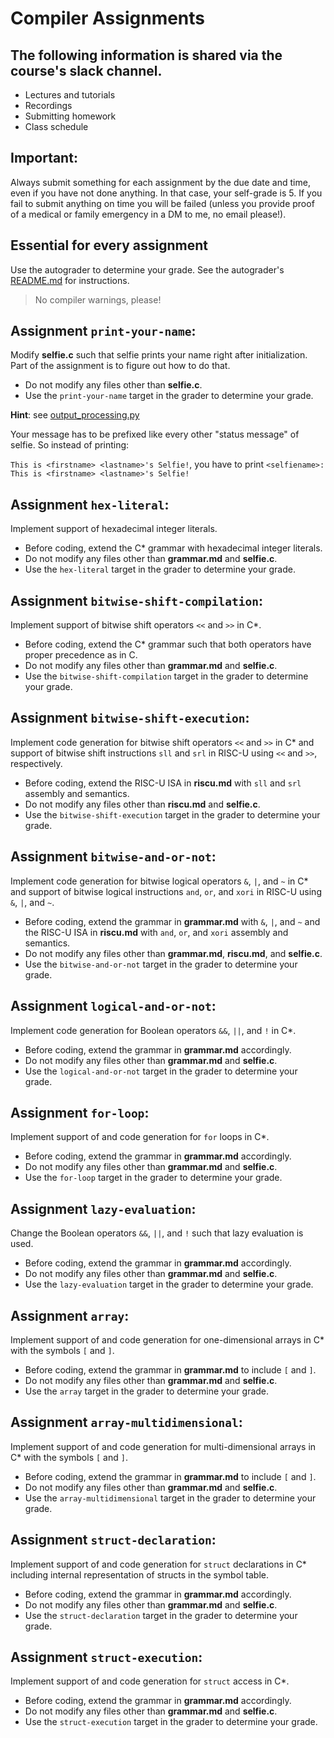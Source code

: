 # Compiler Assignments

## The following information is shared via the course's slack channel.

- Lectures and tutorials
- Recordings
- Submitting homework
- Class schedule

## Important:

Always submit something for each assignment by the due date and time, even if you have not done anything. In that case, your self-grade is 5. If you fail to submit anything on time you will be failed (unless you provide proof of a medical or family emergency in a DM to me, no email please!).

## Essential for every assignment

Use the autograder to determine your grade. See the autograder's [README.md](../grader/README.md) for instructions.

> No compiler warnings, please!

## Assignment `print-your-name`:

Modify **selfie.c** such that selfie prints your name right after initialization.
Part of the assignment is to figure out how to do that.

- Do not modify any files other than **selfie.c**.
- Use the `print-your-name` target in the grader to determine your grade.

**Hint**: see [output_processing.py](../grader/lib/output_processing.py)

Your message has to be prefixed like every other "status message" of selfie.
So instead of printing:

`This is <firstname> <lastname>'s Selfie!`, you have to print `<selfiename>: This is <firstname> <lastname>'s Selfie!`



## Assignment `hex-literal`:

Implement support of hexadecimal integer literals.

- Before coding, extend the C\* grammar with hexadecimal integer literals.
- Do not modify any files other than **grammar.md** and **selfie.c**.
- Use the `hex-literal` target in the grader to determine your grade.



## Assignment `bitwise-shift-compilation`:

Implement support of bitwise shift operators `<<` and `>>` in C\*.

- Before coding, extend the C\* grammar such that both operators have proper precedence as in C.
- Do not modify any files other than **grammar.md** and **selfie.c**.
- Use the `bitwise-shift-compilation` target in the grader to determine your grade.



## Assignment `bitwise-shift-execution`:

Implement code generation for bitwise shift operators `<<` and `>>` in C\* and support of bitwise shift instructions `sll` and `srl` in RISC-U using `<<` and `>>`, respectively.

- Before coding, extend the RISC-U ISA in **riscu.md** with `sll` and `srl` assembly and semantics.
- Do not modify any files other than **riscu.md** and **selfie.c**.
- Use the `bitwise-shift-execution` target in the grader to determine your grade.



## Assignment `bitwise-and-or-not`:

Implement code generation for bitwise logical operators `&`, `|`, and `~` in C\* and support of bitwise logical instructions `and`, `or`, and `xori` in RISC-U using `&`, `|`, and `~`.

- Before coding, extend the grammar in **grammar.md** with `&`, `|`, and `~` and the RISC-U ISA in **riscu.md** with `and`, `or`, and `xori` assembly and semantics.
- Do not modify any files other than **grammar.md**, **riscu.md**, and **selfie.c**.
- Use the `bitwise-and-or-not` target in the grader to determine your grade.



## Assignment `logical-and-or-not`:

Implement code generation for Boolean operators `&&`, `||`, and `!` in C\*.

- Before coding, extend the grammar in **grammar.md** accordingly.
- Do not modify any files other than **grammar.md** and **selfie.c**.
- Use the `logical-and-or-not` target in the grader to determine your grade.



## Assignment `for-loop`:

Implement support of and code generation for `for` loops in C\*.

- Before coding, extend the grammar in **grammar.md** accordingly.
- Do not modify any files other than **grammar.md** and **selfie.c**.
- Use the `for-loop` target in the grader to determine your grade.



## Assignment `lazy-evaluation`:

Change the Boolean operators `&&`, `||`, and `!` such that lazy evaluation is used.

- Before coding, extend the grammar in **grammar.md** accordingly.
- Do not modify any files other than **grammar.md** and **selfie.c**.
- Use the `lazy-evaluation` target in the grader to determine your grade.



## Assignment `array`:

Implement support of and code generation for one-dimensional arrays in C\* with the symbols `[` and `]`.

- Before coding, extend the grammar in **grammar.md** to include `[` and `]`.
- Do not modify any files other than **grammar.md** and **selfie.c**.
- Use the `array` target in the grader to determine your grade.



## Assignment `array-multidimensional`:

Implement support of and code generation for multi-dimensional arrays in C\* with the symbols `[` and `]`.

- Before coding, extend the grammar in **grammar.md** to include `[` and `]`.
- Do not modify any files other than **grammar.md** and **selfie.c**.
- Use the `array-multidimensional` target in the grader to determine your grade.



## Assignment `struct-declaration`:

Implement support of and code generation for `struct` declarations in C\* including internal representation of structs in the symbol table.

- Before coding, extend the grammar in **grammar.md** accordingly.
- Do not modify any files other than **grammar.md** and **selfie.c**.
- Use the `struct-declaration` target in the grader to determine your grade.



## Assignment `struct-execution`:

Implement support of and code generation for `struct` access in C\*.

- Before coding, extend the grammar in **grammar.md** accordingly.
- Do not modify any files other than **grammar.md** and **selfie.c**.
- Use the `struct-execution` target in the grader to determine your grade.


